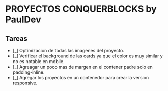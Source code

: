# PROYECTOS CONQUERBLOCKS by PaulDev

## Tareas

- [_] Optimizacion de todas las imagenes del proyecto.
- [_] Verificar el background de las cards ya que el color es muy similar y no es notable en mobile.
- [_] Agreagar un poco mas de margen en el contener padre solo en padding-inline.
- [_] Agregar los proyectos en un contenedor para crear la version responsive.